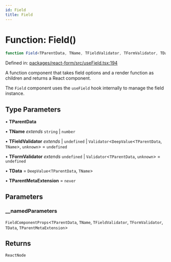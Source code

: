 ```yaml
---
id: Field
title: Field
---
```


# Function: Field()

```ts
function Field<TParentData, TName, TFieldValidator, TFormValidator, TData, TParentMetaExtension>(__namedParameters): ReactNode
```

Defined in: [packages/react-form/src/useField.tsx:194](https://github.com/TanStack/form/blob/main/packages/react-form/src/useField.tsx#L194)

A function component that takes field options and a render function as children and returns a React component.

The `Field` component uses the `useField` hook internally to manage the field instance.

## Type Parameters

• **TParentData**

• **TName** *extends* `string` \| `number`

• **TFieldValidator** *extends* 
  \| `undefined`
  \| `Validator`\<`DeepValue`\<`TParentData`, `TName`\>, `unknown`\> = `undefined`

• **TFormValidator** *extends* `undefined` \| `Validator`\<`TParentData`, `unknown`\> = `undefined`

• **TData** = `DeepValue`\<`TParentData`, `TName`\>

• **TParentMetaExtension** = `never`

## Parameters

### \_\_namedParameters

`FieldComponentProps`\<`TParentData`, `TName`, `TFieldValidator`, `TFormValidator`, `TData`, `TParentMetaExtension`\>

## Returns

`ReactNode`
